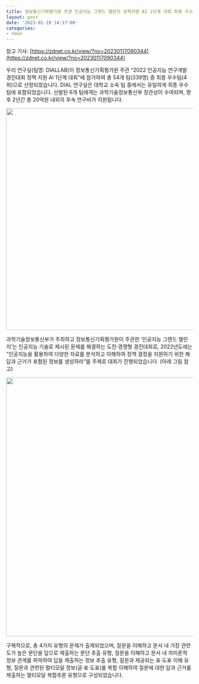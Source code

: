 ```yaml
---
title: 정보통신기획평가원 주관 인공지능 그랜드 챌린지 정책지원 AI 1단계 대회 최종 우수팀 선발
layout: post
date: '2023-01-19 14:17:00'
categories:
- news
---
```


참고 기사: [https://zdnet.co.kr/view/?no=20230117090344](https://zdnet.co.kr/view/?no=20230117090344) 

우리 연구실(팀명: DIALLAB)이 정보통신기획평가원 주관 “2022 인공지능 연구개발 경진대회 정책 지원 AI 1단계 대회”에 참가하여 총 54개 팀(339명) 중 최종 우수팀(4위)으로 선정되었습니다. DIAL 연구실은 대학교 소속 팀 중에서는 유일하게 최종 우수팀에 포함되었습니다. 선발된 6개 팀에게는 과학기술정보통신부 장관상이 수여되며, 향후 2년간 총 20억원 내외의 후속 연구비가 지원됩니다.

<img src="../../assets/images/news_policy_support_ai_1.png" width="600">


과학기술정보통신부가 주최하고 정보통신기획평가원이 주관한 ‘인공지능 그랜드 챌린지’는 인공지능 기술로 제시된 문제를 해결하는 도전·경쟁형 경진대회로, 2022년도에는 “인공지능을 활용하여 다양한 자료를 분석하고 이해하여 정책 결정을 지원하기 위한 해답과 근거가 포함된 정보를 생성하라”를 주제로 대회가 진행되었습니다. (아래 그림 참고)

<img src="../../assets/images/news_policy_support_ai_2.png" width="700">

구체적으로, 총 4가지 유형의 문제가 출제되었으며, 질문을 이해하고 문서 내 가장 관련도가 높은 문단을 답으로 제출하는 문단 추출 유형, 질문을 이해하고 문서 내 의미론적 정보 관계를 파악하여 답을 제출하는 정보 추출 유형, 질문과 제공되는 표·도표 이해 유형, 질문과 관련된 멀티모달 정보(글·표·도표)를 복합 이해하여 질문에 대한 답과 근거를 제출하는 멀티모달 복합추론 유형으로 구성되었습니다.